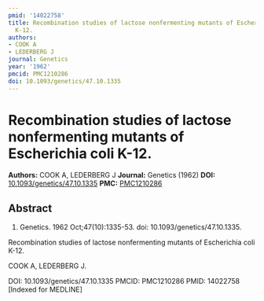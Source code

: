 ```yaml
---
pmid: '14022758'
title: Recombination studies of lactose nonfermenting mutants of Escherichia coli
  K-12.
authors:
- COOK A
- LEDERBERG J
journal: Genetics
year: '1962'
pmcid: PMC1210286
doi: 10.1093/genetics/47.10.1335
---
```


# Recombination studies of lactose nonfermenting mutants of Escherichia coli K-12.
**Authors:** COOK A, LEDERBERG J
**Journal:** Genetics (1962)
**DOI:** [10.1093/genetics/47.10.1335](https://doi.org/10.1093/genetics/47.10.1335)
**PMC:** [PMC1210286](https://www.ncbi.nlm.nih.gov/pmc/articles/PMC1210286/)

## Abstract

1. Genetics. 1962 Oct;47(10):1335-53. doi: 10.1093/genetics/47.10.1335.

Recombination studies of lactose nonfermenting mutants of Escherichia coli K-12.

COOK A, LEDERBERG J.

DOI: 10.1093/genetics/47.10.1335
PMCID: PMC1210286
PMID: 14022758 [Indexed for MEDLINE]
